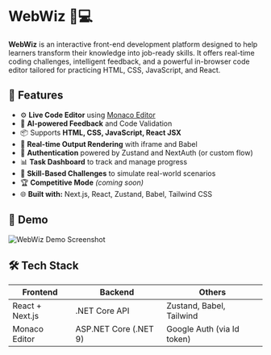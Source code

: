 # WebWiz 🧠💻

**WebWiz** is an interactive front-end development platform designed to help learners transform their knowledge into job-ready skills. It offers real-time coding challenges, intelligent feedback, and a powerful in-browser code editor tailored for practicing HTML, CSS, JavaScript, and React.

## 🚀 Features

- ⚙️ **Live Code Editor** using [Monaco Editor](https://microsoft.github.io/monaco-editor/)
- 🧠 **AI-powered Feedback** and Code Validation
- 📦 Supports **HTML, CSS, JavaScript, React JSX**
- 🔁 **Real-time Output Rendering** with iframe and Babel
- 🔐 **Authentication** powered by Zustand and NextAuth (or custom flow)
- 📊 **Task Dashboard** to track and manage progress
- 🎯 **Skill-Based Challenges** to simulate real-world scenarios
- 🏆 **Competitive Mode** *(coming soon)*
- 🌐 **Built with:** Next.js, React, Zustand, Babel, Tailwind CSS

## 📸 Demo

![WebWiz Demo Screenshot](./public/demo.png) <!-- Replace with actual image if available -->

## 🛠️ Tech Stack

| Frontend       | Backend       | Others                  |
|----------------|----------------|--------------------------|
| React + Next.js | .NET Core API  | Zustand, Babel, Tailwind |
| Monaco Editor   | ASP.NET Core (.NET 9) | Google Auth (via Id token)  |



